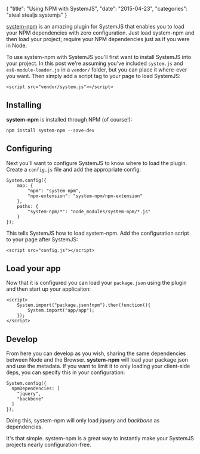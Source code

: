 ﻿{
  "title": "Using NPM with SystemJS",
  "date": "2015-04-23",
  "categories": "steal stealjs systemjs"
}

[system-npm](https://github.com/stealjs/system-npm) is an amazing plugin for SystemJS that enables you to load your NPM dependencies with zero configuration.  Just load system-npm and then load your project; require your NPM dependencies just as if you were in Node.

To use system-npm with SystemJS you'll first want to install SystemJS into your project.  In this post we're assuming you've included `system.js` and `es6-module-loader.js` in a `vendor/` folder, but you can place it where-ever you want. Then simply add a script tag to your page to load SystemJS:

```
<script src="vendor/system.js"></script>
```

## Installing

**system-npm** is installed through NPM (of course!):

```
npm install system-npm --save-dev
```

## Configuring

Next you'll want to configure SystemJS to know where to load the plugin. Create a `config.js` file and add the appropriate config:

```
System.config({
	map: {
		"npm": "system-npm",
		"npm-extension": "system-npm/npm-extension"
	},
	paths: {
		"system-npm/*": "node_modules/system-npm/*.js"
	}
});
```

This tells SystemJS how to load system-npm. Add the configuration script to your page after SystemJS:

```
<script src="config.js"></script>
```

## Load your app

Now that it is configured you can load your `package.json` using the plugin and then start up your applicaiton:

```
<script>
	System.import("package.json!npm").then(function(){
		System.import("app/app");
	});
</script>
```

## Develop

From here you can develop as you wish, sharing the same dependencies between Node and the Browser. **system-npm** will load your package.json and use the metadata. If you want to limit it to only loading your client-side deps, you can specify this in your configuration:

```
System.config({
  npmDependencies: [
    "jquery",
    "backbone"
  ]
});
```

Doing this, system-npm will only load *jquery* and *backbone* as dependencies.

It's that simple. system-npm is a great way to instantly make your SystemJS projects nearly configuration-free.
